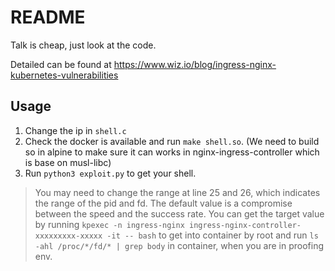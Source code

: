 # README

Talk is cheap, just look at the code.

Detailed can be found at https://www.wiz.io/blog/ingress-nginx-kubernetes-vulnerabilities

## Usage

1. Change the ip in `shell.c`
2. Check the docker is available and run `make shell.so`. (We need to build so in alpine to make sure it can works in nginx-ingress-controller which is base on musl-libc)
3. Run `python3 exploit.py` to get your shell.

> You may need to change the range at line 25 and 26, which indicates the range of the pid and fd. The default value is a compromise between the speed and the success rate.
> You can get the target value by running `kpexec -n ingress-nginx ingress-nginx-controller-xxxxxxxxx-xxxxx -it -- bash` to get into container by root and run `ls  -ahl /proc/*/fd/* | grep body` in container, when you are in proofing env.
